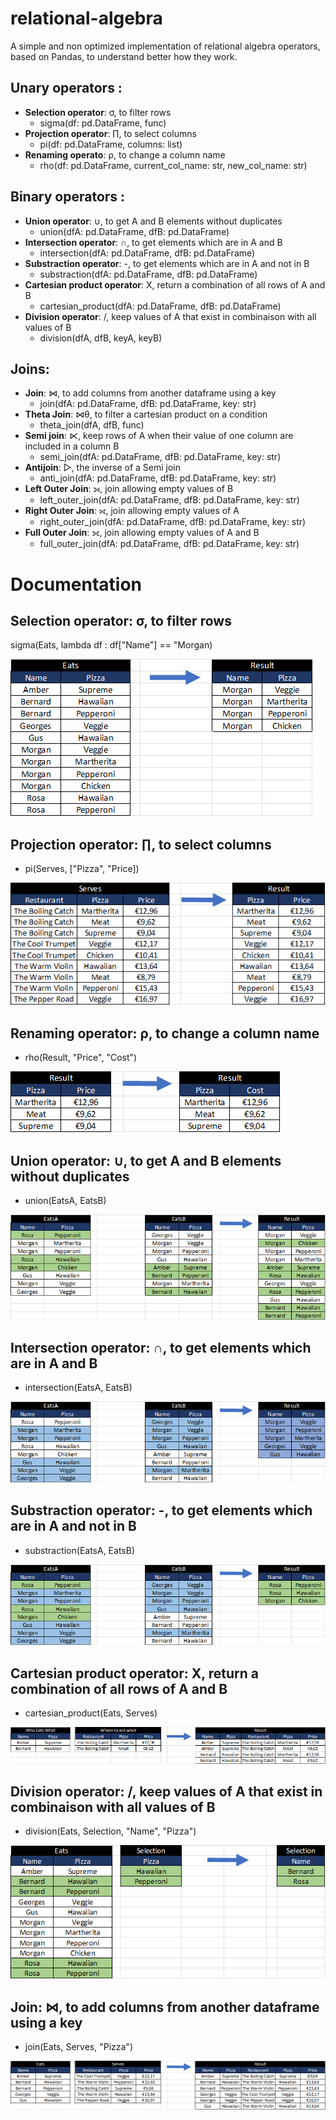 # relational-algebra

A simple and non optimized implementation of relational algebra operators, based on Pandas, to understand better how they work.

## Unary operators :

- **Selection operator**: σ, to filter rows
  - sigma(df: pd.DataFrame, func)
- **Projection operator**: ∏, to select columns
  - pi(df: pd.DataFrame, columns: list) 
- **Renaming operato**: ρ, to change a column name
  - rho(df: pd.DataFrame, current_col_name: str, new_col_name: str)

## Binary operators :

- **Union operator**: ∪, to get A and B elements without duplicates
  - union(dfA: pd.DataFrame, dfB: pd.DataFrame)
- **Intersection operator**: ∩, to get elements which are in A and B
  - intersection(dfA: pd.DataFrame, dfB: pd.DataFrame)
- **Substraction operator**: -, to get elements which are in A and not in B
  - substraction(dfA: pd.DataFrame, dfB: pd.DataFrame)
- **Cartesian product operator**: X, return a combination of all rows of A and B
  - cartesian_product(dfA: pd.DataFrame, dfB: pd.DataFrame)
- **Division  operator**: /, keep values of A that exist in combinaison with all values of B
  - division(dfA, dfB, keyA, keyB)

## Joins:

- **Join**: ⋈, to add columns from another dataframe using a key
  - join(dfA: pd.DataFrame, dfB: pd.DataFrame, key: str)
- **Theta Join**: ⋈θ, to filter a cartesian product on a condition
  - theta_join(dfA, dfB, func)
- **Semi join**: ⋉, keep rows of A when their value of one column are included in a column B
  - semi_join(dfA: pd.DataFrame, dfB: pd.DataFrame, key: str)
- **Antijoin**: ▷, the inverse of a Semi join
  - anti_join(dfA: pd.DataFrame, dfB: pd.DataFrame, key: str)
- **Left Outer Join**: ⟕, join allowing empty values of B
  - left_outer_join(dfA: pd.DataFrame, dfB: pd.DataFrame, key: str)
- **Right Outer Join**: ⟖, join allowing empty values of A
  - right_outer_join(dfA: pd.DataFrame, dfB: pd.DataFrame, key: str)
- **Full Outer Join**: ⟗, join allowing empty values of A and B
  - full_outer_join(dfA: pd.DataFrame, dfB: pd.DataFrame, key: str)

# Documentation

## Selection operator: σ, to filter rows

sigma(Eats, lambda df : df["Name"] == "Morgan)

<img src="./images/2023-10-23-22-39-13-image.png" title="" alt="" data-align="center">

## Projection operator: ∏, to select columns

- pi(Serves, ["Pizza", "Price])

<img src="./images/2023-10-23-22-41-31-image.png" title="" alt="" data-align="center">

## Renaming operator: ρ, to change a column name

- rho(Result, "Price", "Cost")

<img src="./images/2023-10-23-22-43-26-image.png" title="" alt="" data-align="center">

## Union operator: ∪, to get A and B elements without duplicates

- union(EatsA, EatsB)

![](./images/2023-10-23-22-50-19-image.png)

## Intersection operator: ∩, to get elements which are in A and B

- intersection(EatsA, EatsB)

<img src="./images/2023-10-23-22-53-35-image.png" title="" alt="" data-align="center">

## Substraction operator: -, to get elements which are in A and not in B

- substraction(EatsA, EatsB)

<img title="" src="./images/2023-10-23-22-55-09-image.png" alt="" data-align="center">

## Cartesian product operator: X, return a combination of all rows of A and B

- cartesian_product(Eats, Serves)

![](./images/2023-10-23-22-57-39-image.png)

## Division operator: /, keep values of A that exist in combinaison with all values of B

- division(Eats, Selection, "Name", "Pizza")

![](./images/2023-10-23-23-02-27-image.png)

## Join: ⋈, to add columns from another dataframe using a key

- join(Eats, Serves, "Pizza")

![](./images/2023-10-23-23-09-27-image.png)